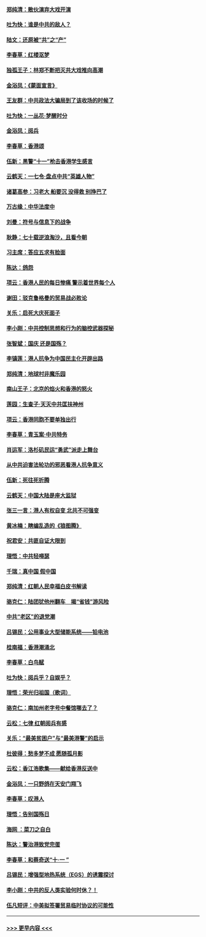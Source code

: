 #### [郑纯清：散伙演弃大戏开演](../pages/nsc993/n11570826.md?t=10060533) 
#### [吐为快：谁是中共的敌人？](../pages/nsc993/n11570817.md?t=10060533) 
#### [陆文：还原被“共”之“产”](../pages/nsc993/n11570798.md?t=10060533) 
#### [李春草：红楼沤梦](../pages/nsc993/n11569673.md?t=10060533) 
#### [独孤王子：林郑不断把灭共大戏推向高潮](../pages/nsc993/n11569381.md?t=10060533) 
#### [金浴凤：《蒙面宣言》](../pages/nsc993/n11569368.md?t=10060533) 
#### [王友群：中共政法大骗局到了该收场的时候了](../pages/nsc993/n11568940.md?t=10060533) 
#### [吐为快：一丛花‧梦醒时分](../pages/nsc993/n11567491.md?t=10060533) 
#### [金浴凤：阅兵](../pages/nsc993/n11567454.md?t=10060533) 
#### [李春草：香港颂](../pages/nsc993/n11567444.md?t=10060533) 
#### [伍新：黑警“十一”枪击香港学生感言](../pages/nsc993/n11567426.md?t=10060533) 
#### [云鹤天：一七令‧盘点中共“英雄人物”](../pages/nsc993/n11567091.md?t=10060533) 
#### [诸葛高参：习老大 船要沉 没得救 别挣巴了](../pages/nsc993/n11566976.md?t=10060533) 
#### [万古缘：中华法度中](../pages/nsc993/n11566726.md?t=10060533) 
#### [刘曼：符号与信息下的战争](../pages/nsc993/n11564655.md?t=10060533) 
#### [耿静：七十载逆浪淘沙，且看今朝](../pages/nsc993/n11564520.md?t=10060533) 
#### [习主席：答应五求有脸面](../pages/nsc993/n11563953.md?t=10060533) 
#### [陈达：鸽怨](../pages/nsc993/n11561879.md?t=10060533) 
#### [项云：香港人民的每日惨痛  警示着世界每个人](../pages/nsc993/n11559273.md?t=10060533) 
#### [谢田：驳克鲁格曼的贸易战必败论](../pages/nsc993/n11555840.md?t=10060533) 
#### [关乐：启死大庆死面子](../pages/nsc993/n11556823.md?t=10060533) 
#### [李小刚：中共控制思想和行为的脑控武器探秘](../pages/nsc993/n11556776.md?t=10060533) 
#### [张智斌：国庆  还是国殇？](../pages/nsc993/n11556617.md?t=10060533) 
#### [李镇莲：港人抗争为中国民主化开辟出路](../pages/nsc993/n11556570.md?t=10060533) 
#### [郑纯清：地球村非魔乐园](../pages/nsc993/n11555415.md?t=10060533) 
#### [南山王子：北京的焰火和香港的怒火](../pages/nsc993/n11555318.md?t=10060533) 
#### [莲园：生查子·天灭中共匡扶神州](../pages/nsc993/n11555302.md?t=10060533) 
#### [项云：香港同胞不要单独出行](../pages/nsc993/n11555276.md?t=10060533) 
#### [李春草：青玉案‧中共特务](../pages/nsc993/n11552356.md?t=10060533) 
#### [肖运军：洛杉矶民运“勇武”派走上舞台](../pages/nsc993/n11551595.md?t=10060533) 
#### [从中共迫害法轮功的邪恶看港人抗争意义](../pages/nsc993/n11540858.md?t=10060533) 
#### [伍新：死往死折腾](../pages/nsc993/n11550174.md?t=10060533) 
#### [云鹤天：中国大陆是座大监狱](../pages/nsc993/n11550155.md?t=10060533) 
#### [张三一言：港人有权自变 北共不可强变](../pages/nsc993/n11550132.md?t=10060533) 
#### [黄冰楠：瞎编乱造的《狼图腾》](../pages/nsc993/n11550082.md?t=10060533) 
#### [祝君安：共匪自证大限到](../pages/nsc993/n11550041.md?t=10060533) 
#### [理悟：中共轻嘚瑟](../pages/nsc993/n11547978.md?t=10060533) 
#### [千瑞：真中国 假中国](../pages/nsc993/n11547865.md?t=10060533) 
#### [郑纯清：红朝人民幸福白皮书解读](../pages/nsc993/n11547499.md?t=10060533) 
#### [骆克仁：陆团犹他州翻车　揭“省钱”游风险](../pages/nsc993/n11546977.md?t=10060533) 
#### [中共“老区”的退党潮](../pages/nsc993/n11545995.md?t=10060533) 
#### [吕锡民：公用事业大型储能系统——铅电池](../pages/nsc993/n11545701.md?t=10060533) 
#### [桂南福：香港潮涌北](../pages/nsc993/n11545682.md?t=10060533) 
#### [李春草：白鸟赋](../pages/nsc993/n11545663.md?t=10060533) 
#### [吐为快：阅兵乎？自娱乎？](../pages/nsc993/n11545625.md?t=10060533) 
#### [理悟：荣光归祖国（歌词）](../pages/nsc993/n11545616.md?t=10060533) 
#### [骆克仁：南加州老字号中餐馆哪去了？](../pages/nsc993/n11545120.md?t=10060533) 
#### [云松：七律 红朝阅兵有感](../pages/nsc993/n11542394.md?t=10060533) 
#### [关乐：“最美贫困户”与“最美港警”的启示](../pages/nsc993/n11542252.md?t=10060533) 
#### [杜彼得：愁多梦不成 愿随孤月影](../pages/nsc993/n11540296.md?t=10060533) 
#### [云松：香江浩歌集——献给香港反送中](../pages/nsc993/n11540149.md?t=10060533) 
#### [金浴凤：一只野鸽在天安门翔飞](../pages/nsc993/n11540280.md?t=10060533) 
#### [李春草：叹港人](../pages/nsc993/n11540119.md?t=10060533) 
#### [理悟：告别国殇日](../pages/nsc993/n11539610.md?t=10060533) 
#### [海网 ：菜刀之自白](../pages/nsc993/n11539597.md?t=10060533) 
#### [陈达：警治港致党完蛋](../pages/nsc993/n11538127.md?t=10060533) 
#### [李春草：和蔡奇送“十·一 ”](../pages/nsc993/n11537810.md?t=10060533) 
#### [吕锡民：增强型地热系统（EGS）的诱震探讨](../pages/nsc993/n11537765.md?t=10060533) 
#### [李小刚：中共的反人类实验何时休？！](../pages/nsc993/n11537669.md?t=10060533) 
#### [伍凡短评：中美拟签署贸易临时协议的可能性](../pages/nsc993/n11536773.md?t=10060533) 

----
#### [ >>> 更早内容 <<< ](../indexes/nsc993-earlier.md)

